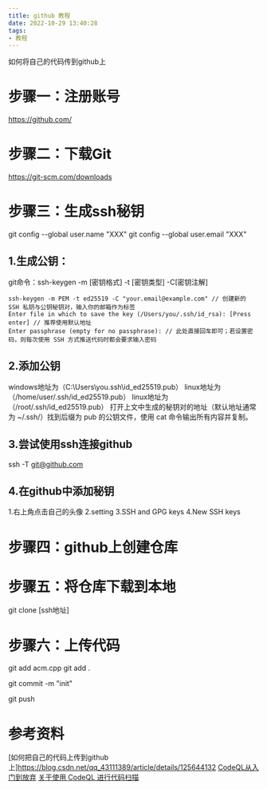 ```yaml
---
title: github 教程
date: 2022-10-29 13:40:28
tags:
- 教程
---
```


如何将自己的代码传到github上
# 步骤一：注册账号
https://github.com/


# 步骤二：下载Git
https://git-scm.com/downloads


# 步骤三：生成ssh秘钥
git config --global user.name "XXX"
git config --global user.email "XXX"
## 1.生成公钥：
git命令：ssh-keygen  -m [密钥格式]  -t [密钥类型]  -C[密钥注解] 
```
ssh-keygen -m PEM -t ed25519 -C "your.email@example.com" // 创建新的 SSH 私钥与公钥秘钥对，输入你的邮箱作为标签
Enter file in which to save the key (/Users/you/.ssh/id_rsa): [Press enter] // 推荐使用默认地址
Enter passphrase (empty for no passphrase): // 此处直接回车即可；若设置密码，则每次使用 SSH 方式推送代码时都会要求输入密码
```
## 2.添加公钥
windows地址为（C:\Users\you\.ssh\id_ed25519.pub）
linux地址为（/home/user/.ssh/id_ed25519.pub）
linux地址为（/root/.ssh/id_ed25519.pub）
打开上文中生成的秘钥对的地址（默认地址通常为 ~/.ssh/）找到后缀为 pub 的公钥文件，使用 cat 命令输出所有内容并复制。

## 3.尝试使用ssh连接github
ssh -T git@github.com


## 4.在github中添加秘钥
1.右上角点击自己的头像
2.setting
3.SSH and GPG keys
4.New SSH keys  



# 步骤四：github上创建仓库



# 步骤五：将仓库下载到本地
git clone [ssh地址]



# 步骤六：上传代码
git add acm.cpp
git add .


git commit -m "init"


git push



# 参考资料

[如何把自己的代码上传到github上]https://blog.csdn.net/qq_43111389/article/details/125644132
[CodeQL从入门到放弃](https://www.freebuf.com/articles/web/283795.html)
[关于使用 CodeQL 进行代码扫描](https://docs.github.com/zh/code-security/code-scanning/introduction-to-code-scanning/about-code-scanning-with-codeql)



























































